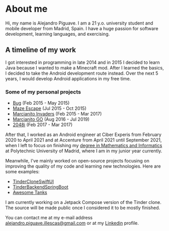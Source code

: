 # About me

Hi, my name is Alejandro Piguave. I am a 21 y.o. university student and mobile developer from Madrid, Spain. I have a huge passion for software development, learning languages, and exercising.

## A timeline of my work
I got interested in programming in late 2014 and in 2015 I decided to learn Java because I wanted to make a Minecraft mod. After I learned the basics, I decided to take the Android development route instead. Over the next 5 years, I would develop Android applications in my free time. 
### Some of my personal projects
* [Bug](https://play.google.com/store/apps/details?id=com.electribolt.bug&hl=es&gl=US) (Feb 2015 - May 2015)
* [Maze Escape](https://play.google.com/store/apps/details?id=com.electribolt.mazescape&hl=es&gl=US) (Jul 2015 - Oct 2015)
* [Marcianito Invaders](https://play.google.com/store/apps/details?id=com.electribolt.marcianito&hl=es&gl=US) (Feb 2015 - Mar 2017)
* [Marcianito GO](https://play.google.com/store/apps/details?id=com.alexpi.marcianitogo&hl=es&gl=US) (Aug 2016 - Jul 2019)
* [2048i](https://play.google.com/store/apps/details?id=com.alexpi.game2048&hl=es&gl=US) (Feb 2017 - Mar 2017)

After that, I worked as an Android engineer at Ciber Experis from February 2020 to April 2021 and at Accenture from April 2021 until September 2021, when I left to focus on finishing my [degree in Mathematics and Informatics](https://www.fi.upm.es/?id=gradomatematicasinformatica&idioma=english) at Polytechnic University of Madrid, where I am in my junior year currently.

Meanwhile, I've mainly worked on open-source projects focusing on improving the quality of my code and learning new technologies. Here are some examples:

* [TinderCloneSwiftUI](https://github.com/alejandro-piguave/TinderCloneSwiftUI)
* [TinderBackendSpringBoot](https://github.com/alejandro-piguave/TinderBackendSpringBoot)
* [Awesome Tanks](https://github.com/alejandro-piguave/AwesomeTanks)

I am currently working on a Jetpack Compose version of the Tinder clone. The source will be made public once I considered it to be mostly finished.

You can contact me at my e-mail address alejandro.piguave.illescas@gmail.com or at my [Linkedin](https://www.linkedin.com/in/alejandro-piguave-007619192/) profile.

